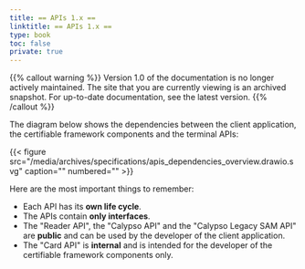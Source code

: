 ```yaml
---
title: == APIs 1.x ==
linktitle: == APIs 1.x ==
type: book
toc: false
private: true
---
```


{{% callout warning %}}
Version 1.0 of the documentation is no longer actively maintained. 
The site that you are currently viewing is an archived snapshot. 
For up-to-date documentation, see the latest version.
{{% /callout %}}

The diagram below shows the dependencies between the client application, the certifiable framework components and the 
terminal APIs:

{{< figure src="/media/archives/specifications/apis_dependencies_overview.drawio.svg" caption="" numbered="" >}}

Here are the most important things to remember:
* Each API has its **own life cycle**.
* The APIs contain **only interfaces**.
* The "Reader API", the "Calypso API" and the "Calypso Legacy SAM API" are **public** and can be used by the developer 
  of the client application.
* The "Card API" is **internal** and is intended for the developer of the certifiable framework components only.
